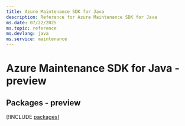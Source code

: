 ```yaml
---
title: Azure Maintenance SDK for Java
description: Reference for Azure Maintenance SDK for Java
ms.date: 07/22/2025
ms.topic: reference
ms.devlang: java
ms.service: maintenance
---
```

# Azure Maintenance SDK for Java - preview
## Packages - preview
[!INCLUDE [packages](maintenance-index.md)]